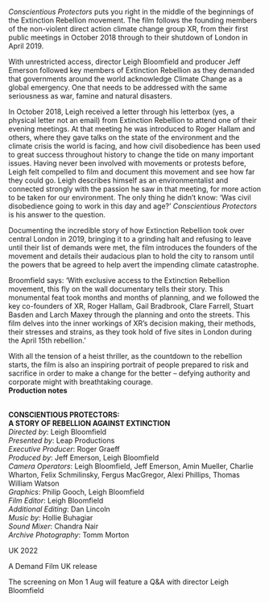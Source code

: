 

_Conscientious Protectors_ puts you right in the middle of the beginnings of the Extinction Rebellion movement. The film follows the founding members of the non-violent direct action climate change group XR, from their first public meetings in October 2018 through to their shutdown of London in April 2019.

With unrestricted access, director Leigh Bloomfield and producer Jeff Emerson followed key members of Extinction Rebellion as they demanded that governments around the world acknowledge Climate Change as a global emergency. One that needs to be addressed with the same seriousness as war, famine and natural disasters.

In October 2018, Leigh received a letter through his letterbox (yes, a physical letter not an email) from Extinction Rebellion to attend one of their evening meetings. At that meeting he was introduced to Roger Hallam and others, where they gave talks on the state of the environment and the climate crisis the world is facing, and how civil disobedience has been used to great success throughout history to change the tide on many important issues. Having never been involved with movements or protests before, Leigh felt compelled to film and document this movement and see how far they could go. Leigh describes himself as an environmentalist and connected strongly with the passion he saw in that meeting, for more action to be taken for our environment. The only thing he didn’t know: ‘Was civil disobedience going to work in this day and age?’ _Conscientious Protectors_ is his answer to the question.

Documenting the incredible story of how Extinction Rebellion took over central London in 2019, bringing it to a grinding halt and refusing to leave until their list of demands were met, the film introduces the founders of the movement and details their audacious plan to hold the city to ransom until the powers that be agreed to help avert the impending climate catastrophe.

Broomfield says: ‘With exclusive access to the Extinction Rebellion movement, this fly on the wall documentary tells their story. This monumental feat took months and months of planning, and we followed the key co-founders of XR, Roger Hallam, Gail Bradbrook, Clare Farrell, Stuart Basden and Larch Maxey through the planning and onto the streets. This film delves into the inner workings of XR’s decision making, their methods, their stresses and strains, as they took hold of five sites in London during the April 15th rebellion.’

With all the tension of a heist thriller, as the countdown to the rebellion starts, the film is also an inspiring portrait of people prepared to risk and sacrifice in order to make a change for the better – defying authority and corporate might with breathtaking courage.  
**Production notes**
<br><br>

**CONSCIENTIOUS PROTECTORS:  
A STORY OF REBELLION AGAINST EXTINCTION**  
_Directed by_: Leigh Bloomfield  
_Presented by_: Leap Productions  
_Executive Producer_: Roger Graeff  
_Produced by_: Jeff Emerson, Leigh Bloomfield  
_Camera Operators_: Leigh Bloomfield, Jeff Emerson, Amin Mueller, Charlie Wharton, Felix Schmilinsky, Fergus MacGregor, Alexi Phillips,  Thomas William Watson  
_Graphics_: Philip Gooch, Leigh Bloomfield  
_Film Editor_: Leigh Bloomfield  
_Additional Editing_: Dan Lincoln  
_Music by_: Hollie Buhagiar  
_Sound Mixer_: Chandra Nair  
_Archive Photography_: Tomm Morton

UK 2022

A Demand Film UK release

The screening on Mon 1 Aug will feature a Q&A  with director Leigh Bloomfield<br>
<br>
<!--stackedit_data:
eyJoaXN0b3J5IjpbMTI4NzE1ODA4XX0=
-->